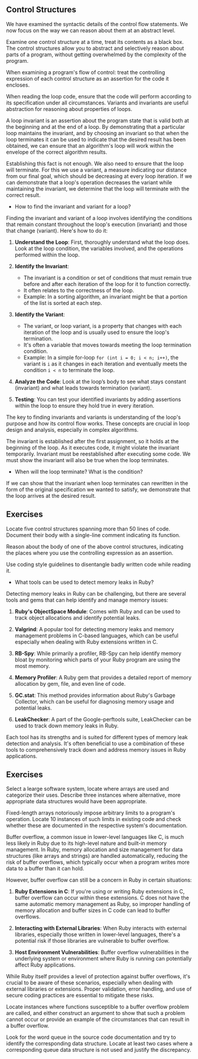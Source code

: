 ## Control Structures

We have examined the syntactic details of the control flow statements. We now focus on the way we can reason about them at an abstract level.

Examine one control structure at a time, treat its contents as a black box. The control structures allow you to abstract and selectively reason about parts of a program, without getting overwhelmed by the complexity of the program.

When examining a program's flow of control: treat the controlling expression of each control structure as an assertion for the code it encloses. 

When reading the loop code, ensure that the code will perform according to its specification under all circumstances. Variants and invariants are useful abstraction for reasoning about properties of loops.

A loop invariant is an assertion about the program state that is valid both at the beginning and at the end of a loop. By demonstrating that a particular loop maintains the invariant, and by choosing an invariant so that when the loop terminates it can be used to indicate that the desired result has been obtained, we can ensure that an algorithm's loop will work within the envelope of the correct algorithm results. 

Establishing this fact is not enough. We also need to ensure that the loop will terminate. For this we use a variant, a measure indicating our distance from our final goal, which should be decreasing at every loop iteration. If we can demonstrate that a loop's operation decreases the variant while maintaining the invariant, we determine that the loop will terminate with the correct result.

- How to find the invariant and variant for a loop?

Finding the invariant and variant of a loop involves identifying the conditions that remain constant throughout the loop's execution (invariant) and those that change (variant). Here's how to do it:

1. **Understand the Loop**: First, thoroughly understand what the loop does. Look at the loop condition, the variables involved, and the operations performed within the loop.

2. **Identify the Invariant**: 
   - The invariant is a condition or set of conditions that must remain true before and after each iteration of the loop for it to function correctly.
   - It often relates to the correctness of the loop. 
   - Example: In a sorting algorithm, an invariant might be that a portion of the list is sorted at each step.

3. **Identify the Variant**: 
   - The variant, or loop variant, is a property that changes with each iteration of the loop and is usually used to ensure the loop's termination.
   - It's often a variable that moves towards meeting the loop termination condition.
   - Example: In a simple for-loop `for (int i = 0; i < n; i++)`, the variant is `i` as it changes in each iteration and eventually meets the condition `i < n` to terminate the loop.

4. **Analyze the Code**: Look at the loop’s body to see what stays constant (invariant) and what leads towards termination (variant).

5. **Testing**: You can test your identified invariants by adding assertions within the loop to ensure they hold true in every iteration.

The key to finding invariants and variants is understanding of the loop's purpose and how its control flow works. These concepts are crucial in loop design and analysis, especially in complex algorithms.

The invariant is established after the first assignment, so it holds at the beginning of the loop. As it executes code, it might violate the invariant temporarily. Invariant must be reestablished after executing some code. We must show the invariant will also be true when the loop terminates. 

- When will the loop terminate? What is the condition?

If we can show that the invariant when loop terminates can rewritten in the form of the original specification we wanted to satisfy, we demonstrate that the loop arrives at the desired result.

## Exercises

Locate five control structures spanning more than 50 lines of code. Document their body with a single-line comment indicating its function.

Reason about the body of one of the above control structures, indicating the places where you use the controlling expression as an assertion.

Use coding style guidelines to disentangle badly written code while reading it.

- What tools can be used to detect memory leaks in Ruby?

Detecting memory leaks in Ruby can be challenging, but there are several tools and gems that can help identify and manage memory issues:

1. **Ruby's ObjectSpace Module**: Comes with Ruby and can be used to track object allocations and identify potential leaks.

2. **Valgrind**: A popular tool for detecting memory leaks and memory management problems in C-based languages, which can be useful especially when dealing with Ruby extensions written in C.

3. **RB-Spy**: While primarily a profiler, RB-Spy can help identify memory bloat by monitoring which parts of your Ruby program are using the most memory.

4. **Memory Profiler**: A Ruby gem that provides a detailed report of memory allocation by gem, file, and even line of code. 

5. **GC.stat**: This method provides information about Ruby's Garbage Collector, which can be useful for diagnosing memory usage and potential leaks.

6. **LeakChecker**: A part of the Google-perftools suite, LeakChecker can be used to track down memory leaks in Ruby.

Each tool has its strengths and is suited for different types of memory leak detection and analysis. It's often beneficial to use a combination of these tools to comprehensively track down and address memory issues in Ruby applications.

## Exercises

Select a learge software system, locate where arrays are used and categorize their uses. Describe three instances where alternative, more appropriate data structures would have been appropriate. 

Fixed-length arrays notoriously impose arbitrary limits to a program's operation. Locate 10 instances of such limits in existing code and check whether these are documented in the respective system's documentation.

Buffer overflow, a common issue in lower-level languages like C, is much less likely in Ruby due to its high-level nature and built-in memory management. In Ruby, memory allocation and size management for data structures (like arrays and strings) are handled automatically, reducing the risk of buffer overflows, which typically occur when a program writes more data to a buffer than it can hold.

However, buffer overflow can still be a concern in Ruby in certain situations:

1. **Ruby Extensions in C**: If you're using or writing Ruby extensions in C, buffer overflow can occur within these extensions. C does not have the same automatic memory management as Ruby, so improper handling of memory allocation and buffer sizes in C code can lead to buffer overflows.

2. **Interacting with External Libraries**: When Ruby interacts with external libraries, especially those written in lower-level languages, there's a potential risk if those libraries are vulnerable to buffer overflow.

3. **Host Environment Vulnerabilities**: Buffer overflow vulnerabilities in the underlying system or environment where Ruby is running can potentially affect Ruby applications.

While Ruby itself provides a level of protection against buffer overflows, it's crucial to be aware of these scenarios, especially when dealing with external libraries or extensions. Proper validation, error handling, and use of secure coding practices are essential to mitigate these risks.

Locate instances where functions susceptible to a buffer overflow problem are called, and either construct an argument to show that such a problem cannot occur or provide an example of the circumstances that can result in a buffer overflow.

Look for the word queue in the source code documentation and try to identify the corresponding data structure. Locate at least two cases where a corresponding queue data structure is not used and justify the discrepancy.
